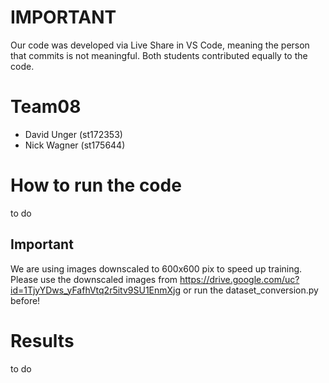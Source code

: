# IMPORTANT
Our code was developed via Live Share in VS Code, meaning the person that commits is not meaningful.
Both students contributed equally to the code.

# Team08
- David Unger (st172353)
- Nick Wagner (st175644)

# How to run the code
to do

## Important
We are using images downscaled to 600x600 pix to speed up training. 
Please use the downscaled images from https://drive.google.com/uc?id=1TjyYDws_yFafhVtq2r5itv9SU1EnmXjg or run the dataset_conversion.py before!

# Results
to do
